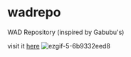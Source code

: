 # wadrepo
WAD Repository (inspired by Gabubu's)

visit it [here](https://gitandrew07.github.io/wadrepo/)
![ezgif-5-6b9332eed8](https://github.com/gitandrew07/wadrepo/assets/114159505/bdaf88d2-4a5d-404c-8726-a8c1ff090ac6)

